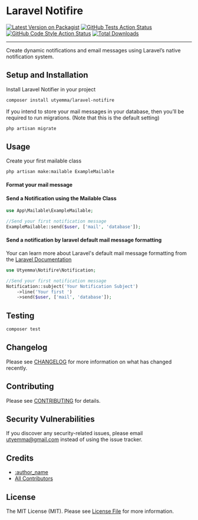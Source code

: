 # Laravel Notifire

[![Latest Version on Packagist](https://img.shields.io/packagist/v/utyemma/notifire.svg?style=flat-square)](https://packagist.org/packages/utyemma/notifire)
[![GitHub Tests Action Status](https://img.shields.io/github/actions/workflow/status/:vendor_slug/:package_slug/run-tests.yml?branch=main&label=tests&style=flat-square)](https://github.com/:vendor_slug/:package_slug/actions?query=workflow%3Arun-tests+branch%3Amain)
[![GitHub Code Style Action Status](https://img.shields.io/github/actions/workflow/status/:vendor_slug/:package_slug/fix-php-code-style-issues.yml?branch=main&label=code%20style&style=flat-square)](https://github.com/:vendor_slug/:package_slug/actions?query=workflow%3A"Fix+PHP+code+style+issues"+branch%3Amain)
[![Total Downloads](https://img.shields.io/packagist/dt/utyemma/notifire.svg?style=flat-square)](https://packagist.org/packages/utyemma/notifire)
<!--delete-->
---
Create dynamic notifications and email messages using Laravel’s native notification system.

## Setup and Installation
Install Laravel Notifier in your project

```bash
composer install utyemma/laravel-notifire
```

If you intend to store your mail messages in your database, then you’ll be required to run migrations. 
(Note that this is the default setting)

```bash
php artisan migrate
```

## Usage
Create your first mailable class

```
php artisan make:mailable ExampleMailable
```

#### Format your mail message



#### Send a Notification using the Mailable Class
```php
use App\Mailable\ExampleMailable;

//Send your first notification message
ExampleMailable::send($user, ['mail', 'database']);
```   

#### Send a notification by laravel default mail message formatting

Your can learn more about Laravel's default mail message formatting from the [Laravel Documentation](https://laravel.com/docs/11.x/notifications#formatting-mail-messages)

```php
use Utyemma\Notifire\Notification;

//Send your first notification message
Notification::subject('Your Notification Subject')
    ->line('Your first ')
    ->send($user, ['mail', 'database']);
```

## Testing
```bash
composer test
```

## Changelog

Please see [CHANGELOG](CHANGELOG.md) for more information on what has changed recently.

## Contributing

Please see [CONTRIBUTING](CONTRIBUTING.md) for details.

## Security Vulnerabilities

If you discover any security-related issues, please email  [utyemma@gmail.com](mailto:utyemma@gmail.com) instead of using the issue tracker.

## Credits

- [:author_name](https://github.com/:author_username)
- [All Contributors](../../contributors)

## License

The MIT License (MIT). Please see [License File](LICENSE.md) for more information.
